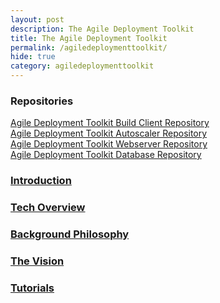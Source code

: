 ```yaml
---
layout: post
description: The Agile Deployment Toolkit
title: The Agile Deployment Toolkit
permalink: /agiledeploymenttoolkit/
hide: true
category: agiledeploymenttoolkit
---
```


### Repositories

[Agile Deployment Toolkit Build Client Repository](https://github.com/agile-deployer/agile-infrastructure-build-client-scripts)  
[Agile Deployment Toolkit Autoscaler Repository](https://github.com/agile-deployer/agile-infrastructure-autoscaler-scripts)  
[Agile Deployment Toolkit Webserver Repository](https://github.com/agile-deployer/agile-infrastructure-webserver-scripts)  
[Agile Deployment Toolkit Database Repository](https://github.com/agile-deployer/agile-infrastructure-database-scripts)  


### [Introduction](https://www.codebreakers.uk/introduction/)

### [Tech Overview](https://www.codebreakers.uk/agiledeploymenttoolkittechoverview/) 

### [Background Philosophy](https://www.codebreakers.uk/backgroundphilosophy/)

### [The Vision](https://www.codebreakers.uk/thevision/)

### [Tutorials](https://www.codebreakers.uk/tutorials/) 
